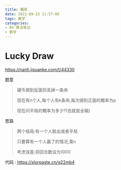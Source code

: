 ```yaml
---
title: 概率
date: 2022-09-15 11:57:00
tags: 数学
categories: 
- 04 算法笔记
- 数学
---
```


# Lucky Draw

https://nanti.jisuanke.com/t/44330

题意

> 硬币掷到反面则丢掉一条命
>
> 现在有n个人,每个人有k条命,每次掷到正面的概率为p
>
> 现在问平局的概率为多少?(也就是全输)

思路

> 两个结局:有一个人胜出或者平局
>
> 只要算有一个人赢了的情况,乘n
>
> 考虑误差:将回合数设为1000

代码 : https://xlorpaste.cn/g22mb4

<!--more-->